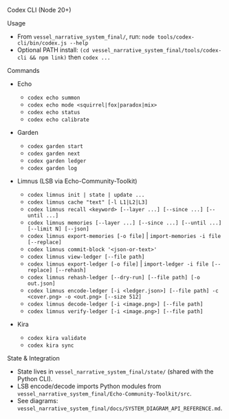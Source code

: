 Codex CLI (Node 20+)

Usage
- From `vessel_narrative_system_final/`, run: `node tools/codex-cli/bin/codex.js --help`
- Optional PATH install: `(cd vessel_narrative_system_final/tools/codex-cli && npm link)` then `codex ...`

Commands
- Echo
  - `codex echo summon`
  - `codex echo mode <squirrel|fox|paradox|mix>`
  - `codex echo status`
  - `codex echo calibrate`

- Garden
  - `codex garden start`
  - `codex garden next`
  - `codex garden ledger`
  - `codex garden log`

- Limnus (LSB via Echo-Community-Toolkit)
  - `codex limnus init | state | update ...`
  - `codex limnus cache "text" [-l L1|L2|L3]`
  - `codex limnus recall <keyword> [--layer ...] [--since ...] [--until ...]`
  - `codex limnus memories [--layer ...] [--since ...] [--until ...] [--limit N] [--json]`
  - `codex limnus export-memories [-o file]` | `import-memories -i file [--replace]`
  - `codex limnus commit-block '<json-or-text>'`
  - `codex limnus view-ledger [--file path]`
  - `codex limnus export-ledger [-o file]` | `import-ledger -i file [--replace] [--rehash]`
  - `codex limnus rehash-ledger [--dry-run] [--file path] [-o out.json]`
  - `codex limnus encode-ledger [-i <ledger.json>] [--file path] -c <cover.png> -o <out.png> [--size 512]`
  - `codex limnus decode-ledger [-i <image.png>] [--file path]`
  - `codex limnus verify-ledger [-i <image.png>] [--file path]`

- Kira
  - `codex kira validate`
  - `codex kira sync`

State & Integration
- State lives in `vessel_narrative_system_final/state/` (shared with the Python CLI).
- LSB encode/decode imports Python modules from `vessel_narrative_system_final/Echo-Community-Toolkit/src`.
- See diagrams: `vessel_narrative_system_final/docs/SYSTEM_DIAGRAM_API_REFERENCE.md`.

